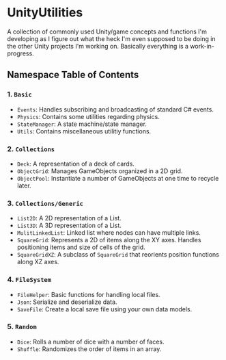 # UnityUtilities
A collection of commonly used Unity/game concepts and functions I'm developing as I figure out what the heck I'm even supposed to be doing in the other Unity projects I'm working on. Basically everything is a work-in-progress.

## Namespace Table of Contents

### 1. `Basic`
- `Events`: Handles subscribing and broadcasting of standard C# events.
- `Physics`: Contains some utilities regarding physics.
- `StateManager`: A state machine/state manager.
- `Utils`: Contains miscellaneous utilitiy functions.

### 2. `Collections`
- `Deck`: A representation of a deck of cards.
- `ObjectGrid`: Manages GameObjects organized in a 2D grid.
- `ObjectPool`: Instantiate a number of GameObjects at one time to recycle later.

### 3. `Collections/Generic`
- `List2D`: A 2D representation of a List.
- `List3D`: A 3D representation of a List.
- `MulitLinkedList`: Linked list where nodes can have multiple links.
- `SquareGrid`: Represents a 2D of items along the XY axes. Handles positioning items and size of cells of the grid.
- `SquareGridXZ`: A subclass of `SquareGrid` that reorients position functions along XZ axes.

### 4. `FileSystem`
- `FileHelper`: Basic functions for handling local files.
- `Json`: Serialize and deserialize data.
- `SaveFile`: Create a local save file using your own data models.

### 5. `Random`
- `Dice`: Rolls a number of dice with a number of faces.
- `Shuffle`: Randomizes the order of items in an array.

